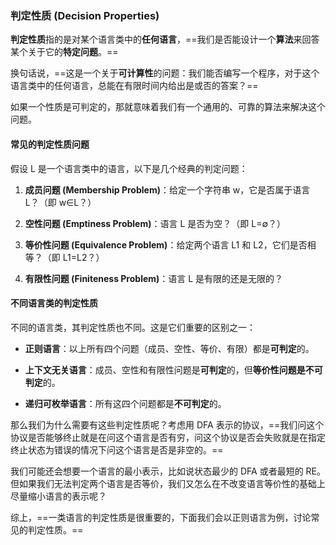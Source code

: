 ### 判定性质 (Decision Properties)

**判定性质**指的是对某个语言类中的**任何语言**，==我们是否能设计一个**算法**来回答某个关于它的**特定问题**。==

换句话说，==这是一个关于**可计算性**的问题：我们能否编写一个程序，对于这个语言类中的任何语言，总能在有限时间内给出是或否的答案？==

如果一个性质是可判定的，那就意味着我们有一个通用的、可靠的算法来解决这个问题。

#### 常见的判定性质问题

假设 L 是一个语言类中的语言，以下是几个经典的判定问题：

1. **成员问题 (Membership Problem)**：给定一个字符串 w，它是否属于语言 L？（即 w∈L？）
    
2. **空性问题 (Emptiness Problem)**：语言 L 是否为空？（即 L=∅？）
    
3. **等价性问题 (Equivalence Problem)**：给定两个语言 L1​ 和 L2​，它们是否相等？（即 L1​=L2​？）
    
4. **有限性问题 (Finiteness Problem)**：语言 L 是有限的还是无限的？
    

#### 不同语言类的判定性质

不同的语言类，其判定性质也不同。这是它们重要的区别之一：

- **正则语言**：以上所有四个问题（成员、空性、等价、有限）都是**可判定**的。
    
- **上下文无关语言**：成员、空性和有限性问题是**可判定**的，但**等价性问题是不可判定**的。
    
- **递归可枚举语言**：所有这四个问题都是**不可判定**的。

那么我们为什么需要有这些判定性质呢？考虑用 DFA 表示的协议，==我们问这个协议是否能够终止就是在问这个语言是否有穷，问这个协议是否会失败就是在指定终止状态为错误的情况下问这个语言是否是非空的。==

我们可能还会想要一个语言的最小表示，比如说状态最少的 DFA 或者最短的 RE。但如果我们无法判定两个语言是否等价，我们又怎么在不改变语言等价性的基础上尽量缩小语言的表示呢？

综上，==一类语言的判定性质是很重要的，下面我们会以正则语言为例，讨论常见的判定性质。==

